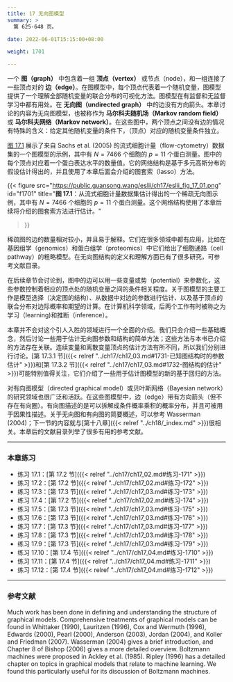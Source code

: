 ```yaml
---
title: 17 无向图模型
summary: >
  第 625-648 页。

date: 2022-06-01T15:15:00+08:00

weight: 1701

---
```


一个 **图（graph）** 中包含着一组 **顶点（vertex）** 或节点（node），和一组连接了一些顶点对的 **边（edge）**。在图模型中，每个顶点代表着一个随机变量，图模型提供了一个理解全部随机变量的联合分布的可视化方法。图模型在有监督和无监督学习中都有用处。在 **无向图（undirected graph）** 中的边没有方向箭头。本章讨论的内容为无向图模型，也被称作为 **马尔科夫随机场（Markov random field）** 或 **马尔科夫网络（Markov network）**。在这些图中，两个顶点之间没有边的情况有特殊的含义：给定其他随机变量的条件下，（顶点）对应的随机变量条件独立。

[图 17.1](#figure-f1701) 展示了来自 Sachs et al. (2005) 的流式细胞计量（flow-cytometry）数据集的一个图模型的示例，其中有 $N=7466$ 个细胞的 $p=11$ 个蛋白测量。图中的每个顶点对应着一个蛋白表达水平的数量值。它的网络结构是基于多元高斯分布的假设估计得出的，并且使用了本章后面会介绍的图套索（lasso）方法。

{{< figure
  src="https://public.guansong.wang/eslii/ch17/eslii_fig_17_01.png"
  id="f1701"
  title="**图 17.1**：从流式细胞计量数据集估计得出的一个稀疏无向图示例，其中有 $N=7466$ 个细胞的 $p=11$ 个蛋白测量。这个网络结构使用了本章后续将介绍的图套索方法进行估计。"
>}}

稀疏图的边的数量相对较小，并且易于解释。它们在很多领域中都有应用，比如在基因组学（genomics）和蛋白组学（proteomics）中它们给出了细胞通路（cell pathway）的粗略模型。在无向图结构的定义和理解方面已有了很多研究，可参考文献目录。

在后续章节会讨论到，图中的边可以用一些变量或势（potential）来参数化，这些参数控制着相应的顶点处的随机变量之间的条件相关程度。关于图模型的主要工作是模型选择（决定图的结构）、从数据中对边的参数进行估计、以及基于顶点的联合分布对边际概率和期望的计算。在计算机科学领域，后两个工作有时被称之为学习（learning)和推断（inference）。

本章并不会对这个引人入胜的领域进行一个全面的介绍。我们只会介绍一些基础概念，然后讨论一些用于估计无向图参数和结构的简单方法；这些方法与本书已介绍的方法存在关联。连续变量和离散变量顶点的估计方法有所不同，所以我们分别进行讨论。[第 17.3.1 节]({{< relref "../ch17/ch17_03.md#1731-已知图结构时的参数估计" >}})和[第 17.3.2 节]({{< relref "../ch17/ch17_03.md#1732-图结构的估计" >}})可能特别值得关注，它们介绍了一些用于估计图模型的新的基于回归的方法。

对有向图模型（directed graphical model）或贝叶斯网络（Bayesian network）的研究领域也很广泛和活跃。在这些图模型中，边（edge）带有方向箭头（但不存在有向圈）。有向图描述的是可以拆解成条件概率乘积的概率分布，并且可被用于因果性描述。关于无向图和有向图的简要概述，可以参考 Wasserman (2004)；下一节的内容就与[第十八章]({{< relref "../ch18/_index.md" >}})很相关。本章后的文献目录列举了很多有用的参考文献。

----------
### 本章练习

- 练习 17.1：[第 17.2 节]({{< relref "../ch17/ch17_02.md#练习-171" >}})
- 练习 17.2：[第 17.2 节]({{< relref "../ch17/ch17_02.md#练习-172" >}})
- 练习 17.3：[第 17.3 节]({{< relref "../ch17/ch17_03.md#练习-173" >}})
- 练习 17.4：[第 17.2 节]({{< relref "../ch17/ch17_02.md#练习-174" >}})
- 练习 17.5：[第 17.3 节]({{< relref "../ch17/ch17_03.md#练习-175" >}})
- 练习 17.6：[第 17.3 节]({{< relref "../ch17/ch17_03.md#练习-176" >}})
- 练习 17.7：[第 17.3 节]({{< relref "../ch17/ch17_03.md#练习-177" >}})
- 练习 17.8：[第 17.3 节]({{< relref "../ch17/ch17_03.md#练习-178" >}})
- 练习 17.9：[第 17.3 节]({{< relref "../ch17/ch17_03.md#练习-179" >}})
- 练习 17.10：[第 17.4 节]({{< relref "../ch17/ch17_04.md#练习-1710" >}})
- 练习 17.11：[第 17.4 节]({{< relref "../ch17/ch17_04.md#练习-1711" >}})
- 练习 17.12：[第 17.4 节]({{< relref "../ch17/ch17_04.md#练习-1712" >}})

----------
### 参考文献

Much work has been done in defining and understanding the structure of
graphical models. Comprehensive treatments of graphical models can be
found in Whittaker (1990), Lauritzen (1996), Cox and Wermuth (1996),
Edwards (2000), Pearl (2000), Anderson (2003), Jordan (2004), and Koller
and Friedman (2007). Wasserman (2004) gives a brief introduction, and
Chapter 8 of Bishop (2006) gives a more detailed overview. Boltzmann
machines were proposed in Ackley et al. (1985). Ripley (1996) has a detailed
chapter on topics in graphical models that relate to machine learning. We
found this particularly useful for its discussion of Boltzmann machines.